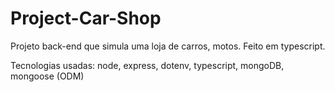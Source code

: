 # Project-Car-Shop

Projeto back-end que simula uma loja de carros, motos. Feito em typescript.

Tecnologias usadas: node, express, dotenv, typescript, mongoDB, mongoose (ODM)
